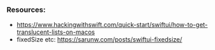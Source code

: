 <!--more-->

### Resources:
- https://www.hackingwithswift.com/quick-start/swiftui/how-to-get-translucent-lists-on-macos
- fixedSize etc: https://sarunw.com/posts/swiftui-fixedsize/

